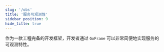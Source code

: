 ```yaml
---
slug: '/obs'
title: '服务可观测性'
sidebar_position: 9
hide_title: true
---
```



作为一款工程完备的开发框架，开发者通过 `GoFrame` 可以非常简便地实现服务的可观测特性。

    